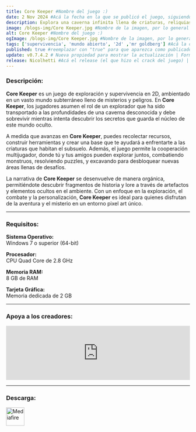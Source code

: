 ```yaml
---
title: Core Keeper #Nombre del juego :)
date: 2 Nov 2024 #Acá la fecha en la que se publicó el juego, siguiendo este formato: Dia "30", Mes "Oct", Año "2024" = como debe quedar: 30 Oct 2024
description: Explora una caverna infinita llena de criaturas, reliquias y recursos en una aventura minera de tipo «sandbox» para 1-8 jugadores. Extrae recursos, construye, lucha, fabrica y cultiva para desentrañar el misterio del antiguo Núcleo. #Acá una mini descripción del juego
image: /blogs-img/Core Keeper.jpg #Nombre de la imagen, por lo general es exactamente el mismo nombre que el juego excluyendo lo ":" (Dos puntos)
alt: Core Keeper #Nombre del juego :)
ogImage: /blogs-img/Core Keeper.jpg #Nombre de la imagen, por lo general es exactamente el mismo nombre que el juego excluyendo lo ":" (Dos puntos)
tags: ['supervivencia', 'mundo abierto', '2d' ,'mr goldberg'] #Acá la categoría o categorías del juego, si es más de una se coloca en este formato: ['categoría1', 'categoría2']
published: true #reemplazar con "true" para que aparezca como publicado
update: v0.7.4.2 # Nueva propiedad para mostrar la actualización | Formato: v1.0.0
release: Nicolhetti #Acá el release (el que hizo el crack del juego) | Formato: Nicolhetti
---
```


<!--En VSCode seleccionando una palabra, por ejemplo: "Core Keeper" y apretando Ctrl+F2 se seleccionan todas las palabras iguales-->

### Descripción:
**Core Keeper** es un juego de exploración y supervivencia en 2D, ambientado en un vasto mundo subterráneo lleno de misterios y peligros. En **Core Keeper**, los jugadores asumen el rol de un explorador que ha sido transportado a las profundidades de una caverna desconocida y debe sobrevivir mientras intenta descubrir los secretos que guarda el núcleo de este mundo oculto.

A medida que avanzas en **Core Keeper**, puedes recolectar recursos, construir herramientas y crear una base que te ayudará a enfrentarte a las criaturas que habitan el subsuelo. Además, el juego permite la cooperación multijugador, donde tú y tus amigos pueden explorar juntos, combatiendo monstruos, resolviendo puzzles, y excavando para desbloquear nuevas áreas llenas de desafíos.

La narrativa de **Core Keeper** se desenvuelve de manera orgánica, permitiéndote descubrir fragmentos de historia y lore a través de artefactos y elementos ocultos en el ambiente. Con un enfoque en la exploración, el combate y la personalización, **Core Keeper** es ideal para quienes disfrutan de la aventura y el misterio en un entorno pixel art único.
<!--Prompt para Chat-GPT: Hazme una descripción para el juego "Core Keeper" y cada que menciones "Core Keeper" ponlo en negrita -->

---

### Requisitos:
**Sistema Operativo:**  
Windows 7 o superior (64-bit)

**Procesador:**  
CPU Quad Core de 2.8 GHz

**Memoria RAM:**  
8 GB de RAM

**Tarjeta Gráfica:**  
Memoria dedicada de 2 GB

<!--Si falta o sobra un requisito se quita o se agrega manteniendo el mismo formato-->

---

### Apoya a los creadores:
<iframe src="https://store.steampowered.com/widget/1621690/" frameborder="0" style="background-color: transparent; width: 100% !important; aspect-ratio: 646 / 190;"></iframe>

<!--Reemplazar los numeros (AppID) del juego (en este caso 2668510) por el numero (AppID) correspondiente con el juego a publicar-->
<!--El AppID se encuentra en la URL del Juego en Steam-->

---

### Descarga:

[<img src="https://gist.github.com/cxmeel/0dbc95191f239b631c3874f4ccf114e2/raw/download.svg" alt="Mediafire" height="50" />](https://www.mediafire.com/file/146w95rjo98kr7g/Core_Keeper.zip/file)

<!-- # se debe reemplazar por el link de descarga-->

<!--NOMBRE-DEL-SERVICIO se debe reemplazar por el servicio donde está subido el juego-->